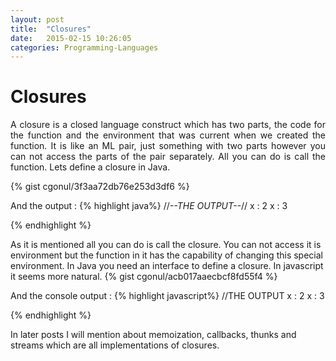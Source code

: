 ```yaml
---
layout: post
title:  "Closures"
date:   2015-02-15 10:26:05
categories: Programming-Languages
---
```


# Closures #

<p align="justify">
A closure is a closed language construct which has two parts, the code for the function
and the environment that was current when we created the function. It is like an ML pair,
just something with two parts however you can not access the parts of the pair separately.
All you can do is call the function. Lets define a closure in Java.
</p>
{% gist cgonul/3f3aa72db76e253d3df6 %} 

And the output :
{% highlight  java%}
//*--THE OUTPUT--*//
x : 2
x : 3

{% endhighlight %}

As it is mentioned all you can do is call the closure. You can not access it is environment but the
function in it has the capability of changing this special environment. In Java you need an interface 
to define a closure. In javascript it seems more natural.
{% gist cgonul/acb017aaecbcf8fd55f4 %} 

And the console output :
{% highlight  javascript%}
//THE OUTPUT
x : 2
x : 3

{% endhighlight %}

In later posts I will mention about memoization, callbacks, thunks and streams which are all implementations of closures.